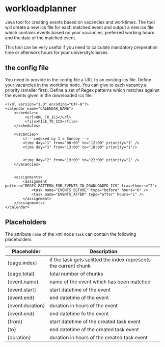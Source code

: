 # workloadplanner
Java tool for creating events based on vacancies and worktimes. The tool will create a new ics file for each matched event and output a new ics file which contains events based on your vacancies, preferred working hours and the date of the matched event.

This tool can be very useful if you need to calculate mandatory preperation time or afterwork hours for your university/classes.



## the config file

You need to provide in the config file a URL to an existing ics file. Define your vacancies in the worktime node. You can give to each vacancy a priority (smaller first). Define a set of Regex patterns which matches against the events given in the downloaded ics file.

```
<?xml version="1.0" encoding="UTF-8"?>
<calendar name="CALENDAR_NAME">
	<schedules>
		 <url>URL_TO_ICS</url>
		 <file>FILE_TO_ICS</file>
	</schedules>
	
	<vacancies>
		<!-- indexed by 1 = Sunday -->
		<time day="1" from="08:00" to="12:00" priority="1" />
		<time day="1" from="13:00" to="18:00" priority="1"/>


		<time day="2" from="19:00" to="22:00" priority="2" />
	</vacancies>


	<assignments>
		<assignment pattern="REGEX_PATTERN_FOR_EVENTS_IN_DOWNLOADED_ICS" travelhours="2">
			<task name="EVENTS_BEFORE" type="before" hours="6" />
			<task name="EVENTS_AFTER" type="after" hours="1" />
		</assignment>
	</assignments>
</calendar>
```

## Placeholders

The attribute `name` of the xml node `task` can contain the following placeholders


 | Placeholder | Description |
 | ----------- | ----------- |
 | {page.index} | if the task gets splitted the index represents the current chunk |
 | {page.total} | total number of chunks |
 | {event.name} | name of the event which has been matched |
 | {event.start} | start datetime of the event |
 | {event.end} | end datetime of the event |
 | {event.duration} | duration in hours of the event |
 | {event.end} | end datetime fo the event |
 | {from} | start datetime of the created task event |
 | {to} | end datetime of the created task event |
 | {duration} | duration in hours of the created task event |

